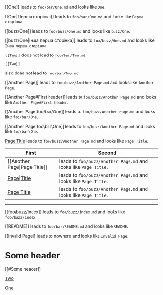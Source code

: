 [[One]] leads to `foo/bar/One.md` and looks like `One`.

[[One|Перша сторінка]] leads to `foo/bar/One.md` and looke like `Перша сторінка`.

[[buzz/One]] leads to `foo/buzz/One.md` and looks like `buzz/One`.

[[buzz/One|Інша перша сторінка]] leads to `foo/buzz/One.md` and looks like `Інша перша сторінка`.

`[[Two]]` does not lead to `foo/bar/Two.md`.

```
[[Two]]
```
also does not lead to `foo/bar/Two.md`

[[Another Page]] leads to `foo/buzz/Another Page.md` and looks like `Another Page`.

[[Another Page#First header]] leads to `foo/buzz/Another Page.md` and looks like `Another Page#First header`.

[[Another Page|foo/bar/One]] leads to `foo/buzz/Another Page.md` and looks like `foo/bar/One`.

[[Another Page|foo\bar\One]] leads to `foo/buzz/Another Page.md` and looks like `foo\bar\One`.

[Page Title](foo/buzz/Another%20Page.md) leads to `foo/buzz/Another Page.md` and looks like `Page Title`.

| First                                     | Second                                                            |
| ----------------------------------------- | ----------------------------------------------------------------- |
| [[Another Page\|Page Title]]              | leads to `foo/buzz/Another Page.md` and looks like `Page Title`.  |
| [Page\|Title](foo/buzz/Another%20Page.md) | leads to `foo/buzz/Another Page.md` and looks like `Page\|Title`. |
| [Page Title](foo/buzz/Another%20Page.md)  | leads to `foo/buzz/Another Page.md` and looks like `Page Title`.  |

----

[[foo/buzz/index]] leads to `foo/buzz/index.md` and looks like `foo/buzz/index`.

[[README]] leads to `foo/bar/README.md` and looks like `README`.

[[Invalid Page]] leads to nowhere and looks like `Invalid Page`.

# Some header

[[#Some header]]

[Two](foo/bar/Two.md)

[One](buzz/One.md)

